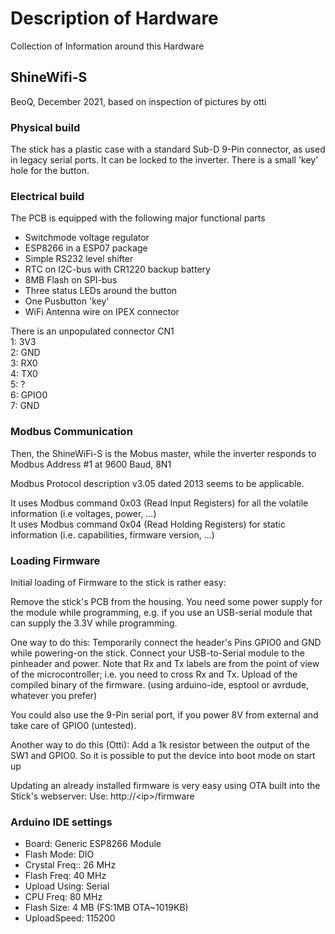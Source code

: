 # Description of Hardware

Collection of Information around this Hardware

## ShineWifi-S

BeoQ, December 2021, based on inspection of pictures by otti


### Physical build

The stick has a plastic case with a standard Sub-D 9-Pin connector, as used in legacy serial ports. 
It can be locked to the inverter. There is a small 'key' hole for the button.


### Electrical build

The PCB is equipped with the following major functional parts

* Switchmode voltage regulator
* ESP8266 in a ESP07 package
* Simple RS232 level shifter
* RTC on I2C-bus with CR1220 backup battery
* 8MB Flash on SPI-bus
* Three status LEDs around the button
* One Pusbutton 'key'
* WiFi Antenna wire on IPEX connector


There is an unpopulated connector CN1  
1: 3V3  
2: GND  
3: RX0  
4: TX0  
5: ?  
6: GPIO0  
7: GND  


### Modbus Communication

Then, the ShineWiFi-S is the Mobus master, while the inverter responds to Modbus Address #1 at 9600 Baud, 8N1

Modbus Protocol description v3.05 dated 2013 seems to be applicable.

It uses Modbus command 0x03 (Read Input Registers) for all the volatile information (i.e voltages, power, ...)  
It uses Modbus command 0x04 (Read Holding Registers) for static information (i.e. capabilities, firmware version, ...)



### Loading Firmware

Initial loading of Firmware to the stick is rather easy:

Remove the stick's PCB from the housing. 
You need some power supply for the module while programming, e.g. if you use an USB-serial module that can supply the 3.3V while programming.

One way to do this:
Temporarily  connect the header's Pins GPIO0 and GND while powering-on the stick.
Connect your USB-to-Serial module to the pinheader and power. Note that Rx and Tx labels are from the point of view of the microcontroller; i.e. you need to cross Rx and Tx.
Upload of the compiled binary of the firmware. (using arduino-ide, esptool or avrdude, whatever you prefer)

You could also use the 9-Pin serial port, if you power 8V from external and take care of GPIO0 (untested).

Another way to do this (Otti):
Add a 1k resistor between the output of the SW1 and GPIO0. So it is possible to put the device into boot mode on start up


Updating an already installed firmware is very easy using OTA built into the Stick's webserver:
Use: http://&lt;ip&gt;/firmware


### Arduino IDE settings
* Board: Generic ESP8266 Module
* Flash Mode: DIO
* Crystal Freq:: 26 MHz
* Flash Freq: 40 MHz
* Upload Using: Serial
* CPU Freq: 80 MHz
* Flash Size: 4 MB (FS:1MB OTA~1019KB)
* UploadSpeed: 115200